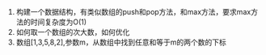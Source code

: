 1. 构建一个数据结构，有类似数组的push和pop方法，和max方法，要求max方法的时间复杂度为O(1)
2. 如何取一个数组的次大数，如何优化
3. 数组[1,3,5,8,2],参数m，从数组中找到任意和等于m的两个数的下标
